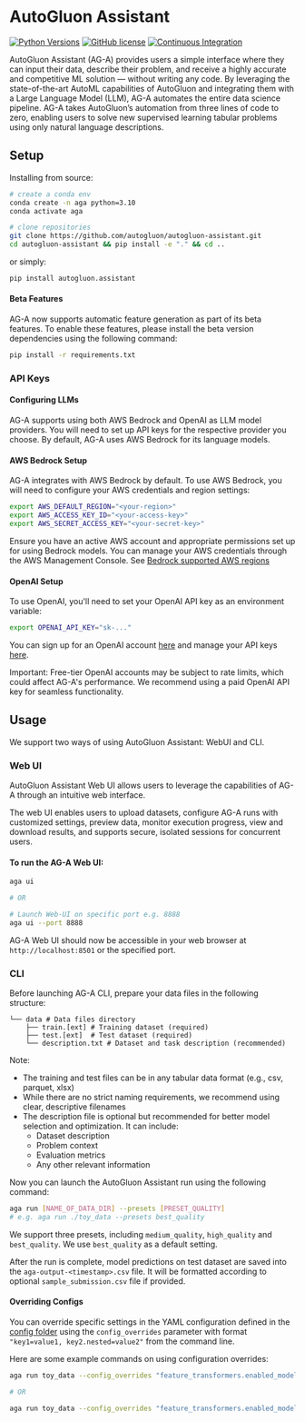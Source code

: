 # AutoGluon Assistant

[![Python Versions](https://img.shields.io/badge/python-3.8%20%7C%203.9%20%7C%203.10%20%7C%203.11-blue)](https://pypi.org/project/autogluon-assistant/)
[![GitHub license](https://img.shields.io/badge/License-Apache_2.0-blue.svg)](./LICENSE)
[![Continuous Integration](https://github.com/autogluon/autogluon-assistant/actions/workflows/lint.yml/badge.svg)](https://github.com/autogluon/autogluon-assistant/actions/workflows/lint.yml)

AutoGluon Assistant (AG-A) provides users a simple interface where they can input their data, describe their problem, and receive a highly accurate and competitive ML solution — without writing any code. By leveraging the state-of-the-art AutoML capabilities of AutoGluon and integrating them with a Large Language Model (LLM), AG-A automates the entire data science pipeline. AG-A takes AutoGluon’s automation from three lines of code to zero, enabling users to solve new supervised learning tabular problems using only natural language descriptions.

## Setup

Installing from source: 

```bash
# create a conda env
conda create -n aga python=3.10
conda activate aga

# clone repositories
git clone https://github.com/autogluon/autogluon-assistant.git
cd autogluon-assistant && pip install -e "." && cd ..
```

or simply:

```bash
pip install autogluon.assistant
```

#### Beta Features

AG-A now supports automatic feature generation as part of its beta features. To enable these features, please install the beta version dependencies using the following command:

```bash
pip install -r requirements.txt
```

### API Keys

#### Configuring LLMs
AG-A supports using both AWS Bedrock and OpenAI as LLM model providers. You will need to set up API keys for the respective provider you choose. By default, AG-A uses AWS Bedrock for its language models.

#### AWS Bedrock Setup
AG-A integrates with AWS Bedrock by default. To use AWS Bedrock, you will need to configure your AWS credentials and region settings:

```bash
export AWS_DEFAULT_REGION="<your-region>"
export AWS_ACCESS_KEY_ID="<your-access-key>"
export AWS_SECRET_ACCESS_KEY="<your-secret-key>"
```

Ensure you have an active AWS account and appropriate permissions set up for using Bedrock models. You can manage your AWS credentials through the AWS Management Console. See [Bedrock supported AWS regions](https://docs.aws.amazon.com/bedrock/latest/userguide/bedrock-regions.html)


#### OpenAI Setup
To use OpenAI, you'll need to set your OpenAI API key as an environment variable:

```bash
export OPENAI_API_KEY="sk-..."
```

You can sign up for an OpenAI account [here](https://platform.openai.com/) and manage your API keys [here](https://platform.openai.com/account/api-keys).

Important: Free-tier OpenAI accounts may be subject to rate limits, which could affect AG-A's performance. We recommend using a paid OpenAI API key for seamless functionality.


## Usage

We support two ways of using AutoGluon Assistant: WebUI and CLI.

### Web UI
AutoGluon Assistant Web UI allows users to leverage the capabilities of AG-A through an intuitive web interface.

The web UI enables users to upload datasets, configure AG-A runs with customized settings, preview data, monitor execution progress, view and download results, and supports secure, isolated sessions for concurrent users.

#### To run the AG-A Web UI:

```bash
aga ui

# OR

# Launch Web-UI on specific port e.g. 8888
aga ui --port 8888
```

AG-A Web UI should now be accessible in your web browser at `http://localhost:8501` or the specified port.


### CLI

Before launching AG-A CLI, prepare your data files in the following structure:

```
└── data # Data files directory
    ├── train.[ext] # Training dataset (required)
    ├── test.[ext]  # Test dataset (required)
    └── description.txt # Dataset and task description (recommended)
```

Note:
- The training and test files can be in any tabular data format (e.g., csv, parquet, xlsx)
- While there are no strict naming requirements, we recommend using clear, descriptive filenames
- The description file is optional but recommended for better model selection and optimization. It can include:
  - Dataset description
  - Problem context
  - Evaluation metrics
  - Any other relevant information

Now you can launch the AutoGluon Assistant run using the following command:

```bash
aga run [NAME_OF_DATA_DIR] --presets [PRESET_QUALITY]
# e.g. aga run ./toy_data --presets best_quality
```

We support three presets, including `medium_quality`, `high_quality` and `best_quality`. We use `best_quality` as a default setting.

After the run is complete, model predictions on test dataset are saved into the `aga-output-<timestamp>.csv` file. It will be formatted according to optional `sample_submission.csv` file if provided.

#### Overriding Configs

You can override specific settings in the YAML configuration defined in the [config folder](https://github.com/autogluon/autogluon-assistant/tree/main/src/autogluon/assistant/configs) using
the `config_overrides` parameter with format `"key1=value1, key2.nested=value2"` from the command line.


Here are some example commands on using configuration overrides:

```bash
aga run toy_data --config_overrides "feature_transformers.enabled_models=None, time_limit=3600"

# OR

aga run toy_data --config_overrides "feature_transformers.enabled_models=None" --config_overrides "time_limit=3600"
```
